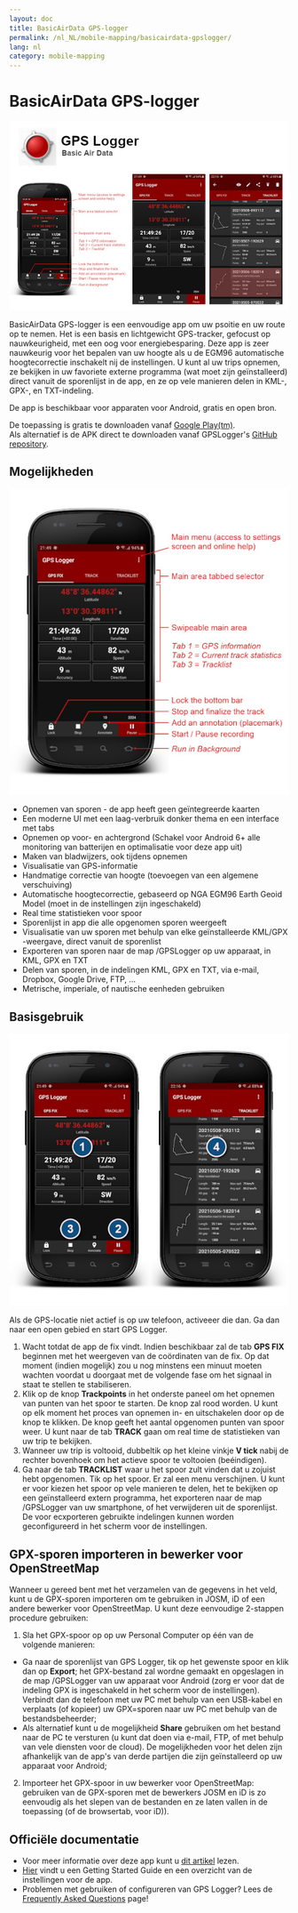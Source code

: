 ```yaml
---
layout: doc
title: BasicAirData GPS-logger
permalink: /nl_NL/mobile-mapping/basicairdata-gpslogger/
lang: nl
category: mobile-mapping
---
```



BasicAirData GPS-logger
=======================

![BasicAirData-GPSLogger-002][]

BasicAirData GPS-logger is een eenvoudige app om uw psoitie en uw route op te nemen. Het is een basis en lichtgewicht GPS-tracker, gefocust op nauwkeurigheid, met een oog voor energiebesparing. Deze app is zeer nauwkeurig voor het bepalen van uw hoogte als u de EGM96 automatische hoogtecorrectie inschakelt nij de instellingen. U kunt al uw trips opnemen, ze bekijken in uw favoriete externe programma (wat moet zijn geïnstalleerd) direct vanuit de sporenlijst in de app, en ze op vele manieren delen in KML-, GPX-, en TXT-indeling.

De app is beschikbaar voor apparaten voor Android, gratis en open bron.

De toepassing is gratis te downloaden vanaf [Google Play(tm)](https://play.google.com/store/apps/details?id=eu.basicairdata.graziano.gpslogger).<br>
Als alternatief is de APK direct te downloaden vanaf GPSLogger's [GitHub repository](https://github.com/BasicAirData/GPSLogger/tree/master/apk).

Mogelijkheden
--------

![BasicAirData-GPSLogger-000][]

* Opnemen van sporen - de app heeft geen geïntegreerde kaarten
* Een moderne UI met een laag-verbruik donker thema en een interface met tabs
* Opnemen op voor- en achtergrond (Schakel voor Android 6+ alle monitoring van batterijen en optimalisatie voor deze app uit)
* Maken van bladwijzers, ook tijdens opnemen
* Visualisatie van GPS-informatie
* Handmatige correctie van hoogte (toevoegen van een algemene verschuiving)
* Automatische hoogtecorrectie, gebaseerd op NGA EGM96 Earth Geoid Model (moet in de instellingen zijn ingeschakeld)
* Real time statistieken voor spoor
* Sporenlijst in app die alle opgenomen sporen weergeeft
* Visualisatie van uw sporen met behulp van elke geïnstalleerde KML/GPX -weergave, direct vanuit de sporenlist
* Exporteren van sporen naar de map /GPSLogger op uw apparaat, in KML, GPX en TXT
* Delen van sporen, in de indelingen KML, GPX en TXT, via e-mail, Dropbox, Google Drive, FTP, ...
* Metrische, imperiale, of nautische eenheden gebruiken

Basisgebruik
-----------

![BasicAirData-GPSLogger-001][]

Als de GPS-locatie niet actief is op uw telefoon, activeeer die dan. Ga dan naar een open gebied en start GPS Logger.

1. Wacht totdat de app de fix vindt. Indien beschikbaar zal de tab __GPS FIX__  beginnen met het weergeven van de coördinaten van de fix. Op dat moment (indien mogelijk) zou u nog minstens een minuut moeten wachten voordat u doorgaat met de volgende fase om het signaal in staat te stellen te stabiliseren.
2. Klik op de knop __Trackpoints__ in het onderste paneel om het opnemen van punten van het spoor te starten. De knop zal rood worden. U kunt op elk moment het proces van opnemen in- en uitschakelen door op de knop te klikken. De knop geeft het aantal opgenomen punten van spoor weer.
U kunt naar de tab __TRACK__ gaan om real time de statistieken van uw trip te bekijken.
3. Wanneer uw trip is voltooid, dubbeltik op het kleine vinkje __V tick__ nabij de rechter bovenhoek om het actieve spoor te voltooien (beéindigen).
4. Ga naar de tab __TRACKLIST__  waar u het spoor zult vinden dat u zojuist hebt opgenomen. Tik op het spoor. Er zal een menu verschijnen. U kunt er voor kiezen het spoor op vele manieren te delen, het te bekijken op een geïnstalleerd extern programma, het exporteren naar de map /GPSLogger van uw smartphone, of het verwijderen uit de sporenlijst. De voor ecxporteren gebruikte indelingen kunnen worden geconfigureerd in het scherm voor de instellingen.

GPX-sporen importeren in bewerker voor OpenStreetMap
--------------------------------------------

Wanneer u gereed bent met het verzamelen van de gegevens in het veld, kunt u de GPX-sporen importeren om te gebruiken in JOSM, iD of een andere bewerker voor OpenStreetMap.
U kunt deze eenvoudige 2-stappen procedure gebruiken:

1. Sla het GPX-spoor op op uw Personal Computer op één van de volgende manieren:
* Ga naar de sporenlijst van GPS Logger, tik op het gewenste spoor en klik dan op __Export__; het GPX-bestand zal wordne gemaakt en opgeslagen in de map /GPSLogger van uw apparaat voor Android (zorg er voor dat de indeling GPX is ingeschakeld in het scherm voor de instellingen). Verbindt dan de telefoon met uw PC met behulp van een USB-kabel en verplaats (of kopieer) uw GPX=sporen naar uw PC met behulp van de bestandsbeheerder;
* Als alternatief kunt u de mogelijkheid __Share__ gebruiken om het bestand naar de PC te versturen (u kunt dat doen via e-mail, FTP, of met behulp van vele diensten voor de  cloud). De mogelijkheden voor het delen zijn afhankelijk van de app's van derde partijen die zijn geïnstalleerd op uw apparaat voor Android;
2. Importeer het GPX-spoor in uw bewerker voor OpenStreetMap: gebruiken van de GPX-sporen met de bewerkers JOSM en iD is zo eenvoudig als het slepen van de bestanden en ze laten vallen in de toepassing (of de browsertab, voor iD)).

Officiële documentatie
----------------------

- Voor meer informatie over deze app kunt u [dit artikel](http://www.basicairdata.eu/projects/android/android-gps-logger/) lezen.<br>
- [Hier](http://www.basicairdata.eu/projects/android/android-gps-logger/getting-started-guide-for-gps-logger/) vindt u een Getting Started Guide en een overzicht van de instellingen voor de app.<br>
- Problemen met gebruiken of configureren van GPS Logger? Lees de [Frequently Asked Questions](https://github.com/BasicAirData/GPSLogger/blob/master/readme.md#frequently-asked-questions) page!

[BasicAirData-GPSLogger-002]:  /images/mobile-mapping/basicairdata-gpslogger_002.en.jpg
[BasicAirData-GPSLogger-000]:  /images/mobile-mapping/basicairdata-gpslogger_000.en.jpg
[BasicAirData-GPSLogger-001]:  /images/mobile-mapping/basicairdata-gpslogger_001.en.jpg